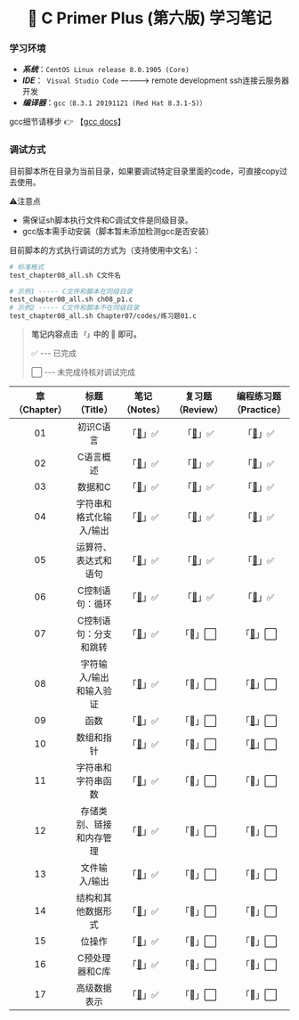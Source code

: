 <h1 align="center">📔 C Primer Plus (第六版) 学习笔记</h1>

### 学习环境
- ***系统***：`CentOS Linux release 8.0.1905 (Core)`
- ***IDE***：` Visual Studio Code` ————> remote development ssh连接云服务器开发
- ***编译器***：`gcc（8.3.1 20191121 (Red Hat 8.3.1-5)）`

gcc细节请移步 👉 【[gcc docs](https://gcc.gnu.org/onlinedocs/8.3.0/)】

### 调试方式
目前脚本所在目录为当前目录，如果要调试特定目录里面的code，可直接copy过去使用。

⚠️注意点
- 需保证sh脚本执行文件和C调试文件是同级目录。
- gcc版本需手动安装（脚本暂未添加检测gcc是否安装）

目前脚本的方式执行调试的方式为（支持使用中文名）：

```sh
# 标准格式
test_chapter08_all.sh C文件名

# 示例1 ----- C文件和脚本在同级目录
test_chapter08_all.sh ch08_p1.c
# 示例2 ----- C文件和脚本不在同级目录
test_chapter08_all.sh Chapter07/codes/练习题01.c
```

> **笔记内容点击 `「」`中的 📖 即可。**
>
> ✅ --- 已完成 
> 
> ⬜ --- 未完成待核对调试完成 

|章（Chapter）|标题（Title）|笔记（Notes）|复习题（Review）|编程练习题（Practice）|
|:--:|:--:|:--:|:--:|:--:|
|01|初识C语言|「[📖](./Chapter01/README.md)」✅|「[📖](./Chapter01/复习题.md)」✅|「[📖](./Chapter01/编程题.md)」✅|
|02|C语言概述|「[📖](./Chapter02/README.md)」✅|「[📖](./Chapter02/复习题.md)」✅|「[📖](./Chapter02/编程题.md)」✅|
|03|数据和C|「[📖](./Chapter03/README.md)」✅|「[📖](./Chapter03/复习题.md)」✅|「[📖](./Chapter03/编程题.md)」✅|
|04|字符串和格式化输入/输出|「[📖](./Chapter04/README.md)」✅|「[📖](./Chapter04/复习题.md)」✅|「[📖](./Chapter04/编程题.md)」✅|
|05|运算符、表达式和语句|「[📖](./Chapter05/README.md)」✅|「[📖](./Chapter05/复习题.md)」✅|「[📖](./Chapter05/编程题.md)」✅|
|06|C控制语句：循环|「[📖](./Chapter06/README.md)」✅|「[📖](./Chapter06/复习题.md)」✅|「[📖](./Chapter06/编程题.md)」✅|
|07|C控制语句：分支和跳转|「[📖](./Chapter07/README.md)」✅|「📖」⬜|「[📖]()」⬜|
|08|字符输入/输出和输入验证|「[📖](./Chapter08/README.md)」✅|「📖」⬜|「[📖]()」⬜|
|09|函数|「[📖](./Chapter09/README.md)」✅|「📖」⬜|「[📖]()」⬜|
|10|数组和指针|「[📖](./Chapter10/README.md)」✅|「📖」⬜|「[📖]()」⬜|
|11|字符串和字符串函数|「[📖](./Chapter11/README.md)」✅|「📖」⬜|「📖」⬜|
|12|存储类别、链接和内存管理|「[📖](./Chapter12/README.md)」✅|「📖」⬜|「📖」⬜|
|13|文件输入/输出|「[📖](./Chapter13/README.md)」✅|「📖」⬜|「📖」⬜|
|14|结构和其他数据形式|「[📖](./Chapter14/README.md)」✅|「📖」⬜|「📖」⬜|
|15|位操作|「[📖](./Chapter15/README.md)」✅|「📖」⬜|「📖」⬜|
|16|C预处理器和C库|「[📖](./Chapter16/README.md)」✅|「📖」⬜|「📖」⬜|
|17|高级数据表示|「[📖](./Chapter17/README.md)」✅|「📖」⬜|「📖」⬜|
